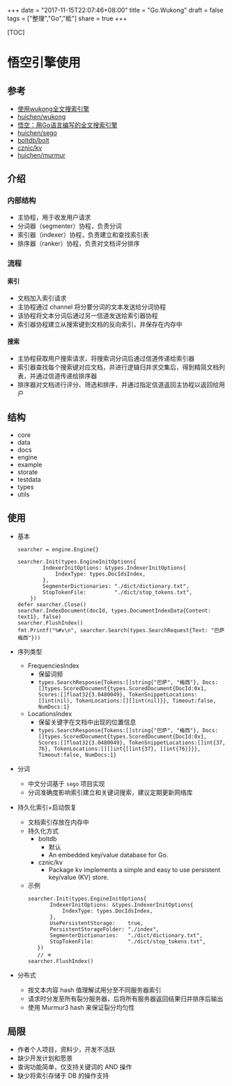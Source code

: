 +++
date = "2017-11-15T22:07:46+08:00"
title = "Go.Wukong"
draft = false
tags = ["整理","Go","柢"]
share = true
+++

[TOC]

# 悟空引擎使用

## 参考
- [使用wukong全文搜索引擎](http://tonybai.com/2016/12/06/an-intro-to-wukong-fulltext-search-engine/)
- [huichen/wukong](https://github.com/huichen/wukong)
- [悟空：用Go语言编写的全文搜索引擎](http://www.infoq.com/cn/news/2015/09/wukong-search-engine)
- [huichen/sego](https://github.com/huichen/sego)
- [boltdb/bolt](https://github.com/boltdb/bolt)
- [cznic/kv](https://github.com/cznic/kv)
- [huichen/murmur](https://github.com/huichen/murmur)


## 介绍
### 内部结构
- 主协程，用于收发用户请求
- 分词器（segmenter）协程，负责分词
- 索引器（indexer）协程，负责建立和查找索引表
- 排序器（ranker）协程，负责对文档评分排序

### 流程
#### 索引
- 文档加入索引请求
- 主协程通过 channel 将分要分词的文本发送给分词协程
- 该协程将文本分词后通过另一信道发送给索引器协程
- 索引器协程建立从搜索键到文档的反向索引，并保存在内存中

#### 搜索
- 主协程获取用户搜索请求，将搜索词分词后通过信道传递给索引器
- 索引器查找每个搜索键对应文档，并进行逻辑归并求交集后，得到精简文档列表，并通过信道传递给排序器
- 排序器对文档进行评分、筛选和排序，并通过指定信道返回主协程以返回给用户

## 结构
- core
- data
- docs
- engine
- example
- storate
- testdata
- types
- utils


## 使用
- 基本
    ```
    searcher = engine.Engine{}

    searcher.Init(types.EngineInitOptions{
            IndexerInitOptions: &types.IndexerInitOptions{
                IndexType: types.DocIdsIndex,
            },
            SegmenterDictionaries: "./dict/dictionary.txt",
            StopTokenFile:         "./dict/stop_tokens.txt",
        })
    defer searcher.Close()
    searcher.IndexDocument(docId, types.DocumentIndexData{Content: text1}, false)
    searcher.FlushIndex()
    fmt.Printf("%#v\n", searcher.Search(types.SearchRequest{Text: "巴萨 梅西"}))
    ```

- 序列类型
    - FrequenciesIndex
        - 保留词频
        - `types.SearchResponse{Tokens:[]string{"巴萨", "梅西"}, Docs:[]types.ScoredDocument{types.ScoredDocument{DocId:0x1, Scores:[]float32{3.0480049}, TokenSnippetLocations:[]int(nil), TokenLocations:[][]int(nil)}}, Timeout:false, NumDocs:1}`
    - LocationsIndex
        - 保留关键字在文档中出现的位置信息
        - `types.SearchResponse{Tokens:[]string{"巴萨", "梅西"}, Docs:[]types.ScoredDocument{types.ScoredDocument{DocId:0x1, Scores:[]float32{3.0480049}, TokenSnippetLocations:[]int{37, 76}, TokenLocations:[][]int{[]int{37}, []int{76}}}}, Timeout:false, NumDocs:1}`

- 分词
    - 中文分词基于 `sego` 项目实现
    - 分词准确度影响索引建立和关键词搜索，建议定期更新网络库

- 持久化索引+启动恢复
    - 文档索引存放在内存中
    - 持久化方式
        - boltdb
            - 默认
            - An embedded key/value database for Go.
        - cznic/kv
            - Package kv implements a simple and easy to use persistent key/value (KV) store.
    - 示例
        ```
        searcher.Init(types.EngineInitOptions{
               IndexerInitOptions: &types.IndexerInitOptions{
                   IndexType: types.DocIdsIndex,
               },
               UsePersistentStorage:    true,
               PersistentStorageFolder: "./index",
               SegmenterDictionaries:   "./dict/dictionary.txt",
               StopTokenFile:           "./dict/stop_tokens.txt",
           })
           // ＊
        searcher.FlushIndex()
       ```
- 分布式
    - 按文本内容 hash 值理解试用分至不同服务器索引
    - 请求时分发至所有裂分服务器，后将所有服务器返回结果归并排序后输出
    - 使用 Murmur3 hash 来保证裂分均匀性

## 局限
- 作者个人项目，资料少，开发不活跃
- 缺少开发计划和愿景
- 查询功能简单，仅支持关键词的 AND 操作
- 缺少将索引存储于 DB 的操作支持
